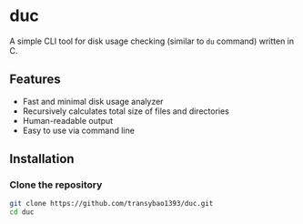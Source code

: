 # duc

A simple CLI tool for disk usage checking (similar to `du` command) written in C.

## Features

- Fast and minimal disk usage analyzer
- Recursively calculates total size of files and directories
- Human-readable output
- Easy to use via command line

## Installation

### Clone the repository

```bash
git clone https://github.com/transybao1393/duc.git
cd duc
